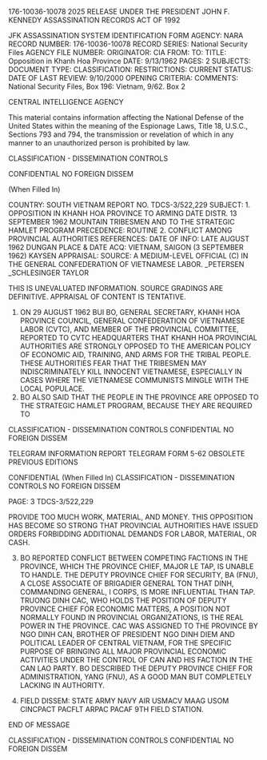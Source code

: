 176-10036-10078
2025 RELEASE UNDER THE PRESIDENT JOHN F. KENNEDY ASSASSINATION RECORDS ACT OF 1992

JFK ASSASSINATION SYSTEM
IDENTIFICATION FORM
AGENCY: NARA
RECORD NUMBER: 176-10036-10078
RECORD SERIES: National Security Files
AGENCY FILE NUMBER:
ORIGINATOR: CIA
FROM:
TO:
TITLE: Opposition in Khanh Hoa Province
DATE: 9/13/1962
PAGES: 2
SUBJECTS:
DOCUMENT TYPE:
CLASSIFICATION:
RESTRICTIONS:
CURRENT STATUS:
DATE OF LAST REVIEW: 9/10/2000
OPENING CRITERIA:
COMMENTS: National Security Files, Box 196: Vietnam, 9/62. Box 2

CENTRAL INTELLIGENCE AGENCY

This material contains information affecting the National Defense of the United States within the meaning of the Espionage Laws, Title 18, U.S.C., Sections 793 and 794, the transmission or revelation of which in any manner to an unauthorized person is prohibited by law.

CLASSIFICATION - DISSEMINATION CONTROLS

CONFIDENTIAL NO FOREIGN DISSEM

(When Filled In)

COUNTRY: SOUTH VIETNAM REPORT NO. TDCS-3/522,229
SUBJECT: 1. OPPOSITION IN KHANH HOA PROVINCE TO ARMING DATE DISTR. 13 SEPTEMBER 1962
MOUNTAIN TRIBESMEN AND TO THE STRATEGIC
HAMLET PROGRAM
PRECEDENCE: ROUTINE
2. CONFLICT AMONG PROVINCIAL AUTHORITIES REFERENCES:
DATE OF INFO: LATE AUGUST 1962 DUNGAN
PLACE & DATE ACQ: VIETNAM, SAIGON (3 SEPTEMBER 1962) KAYSEN
APPRAISAL:
SOURCE: A MEDIUM-LEVEL OFFICIAL (C) IN THE GENERAL CONFEDERATION OF VIETNAMESE LABOR.
_PETERSEN
_SCHLESINGER
TAYLOR

THIS IS UNEVALUATED INFORMATION. SOURCE GRADINGS ARE DEFINITIVE. APPRAISAL OF CONTENT IS TENTATIVE.

1. ON 29 AUGUST 1962 BUI BO, GENERAL SECRETARY, KHANH HOA PROVINCE
COUNCIL, GENERAL CONFEDERATION OF VIETNAMESE LABOR (CVTC), AND MEMBER
OF THE PROVINCIAL COMMITTEE, REPORTED TO CVTC HEADQUARTERS THAT KHANH
HOA PROVINCIAL AUTHORITIES ARE STRONGLY OPPOSED TO THE AMERICAN POLICY
OF ECONOMIC AID, TRAINING, AND ARMS FOR THE TRIBAL PEOPLE. THESE
AUTHORITIES FEAR THAT THE TRIBESMEN MAY INDISCRIMINATELY KILL INNOCENT
VIETNAMESE, ESPECIALLY IN CASES WHERE THE VIETNAMESE COMMUNISTS
MINGLE WITH THE LOCAL POPULACE.
2. BO ALSO SAID THAT THE PEOPLE IN THE PROVINCE ARE OPPOSED
TO THE STRATEGIC HAMLET PROGRAM, BECAUSE THEY ARE REQUIRED TO

CLASSIFICATION - DISSEMINATION CONTROLS
CONFIDENTIAL NO FOREIGN DISSEM

TELEGRAM INFORMATION REPORT TELEGRAM
FORM 5-62 OBSOLETE PREVIOUS EDITIONS

CONFIDENTIAL
(When Filled In)
CLASSIFICATION - DISSEMINATION CONTROLS
NO FOREIGN DISSEM

PAGE: 3 TDCS-3/522,229

PROVIDE TOO MUCH WORK, MATERIAL, AND MONEY. THIS OPPOSITION HAS
BECOME SO STRONG THAT PROVINCIAL AUTHORITIES HAVE ISSUED ORDERS
FORBIDDING ADDITIONAL DEMANDS FOR LABOR, MATERIAL, OR CASH.

3. BO REPORTED CONFLICT BETWEEN COMPETING FACTIONS IN THE
PROVINCE, WHICH THE PROVINCE CHIEF, MAJOR LE TAP, IS UNABLE TO
HANDLE. THE DEPUTY PROVINCE CHIEF FOR SECURITY, BA (FNU), A
CLOSE ASSOCIATE OF BRIGADIER GENERAL TON THAT DINH, COMMANDING
GENERAL, I CORPS, IS MORE INFLUENTIAL THAN TAP. TRUONG DINH CAC,
WHO HOLDS THE POSITION OF DEPUTY PROVINCE CHIEF FOR ECONOMIC MATTERS,
A POSITION NOT NORMALLY FOUND IN PROVINCIAL ORGANIZATIONS, IS THE
REAL POWER IN THE PROVINCE. CAC WAS ASSIGNED TO THE PROVINCE BY
NGO DINH CAN, BROTHER OF PRESIDENT NGO DINH DIEM AND POLITICAL
LEADER OF CENTRAL VIETNAM, FOR THE SPECIFIC PURPOSE OF BRINGING ALL
MAJOR PROVINCIAL ECONOMIC ACTIVITIES UNDER THE CONTROL OF CAN AND
HIS FACTION IN THE CAN LAO PARTY. BO DESCRIBED THE DEPUTY PROVINCE
CHIEF FOR ADMINISTRATION, YANG (FNU), AS A GOOD MAN BUT COMPLETELY
LACKING IN AUTHORITY.

4. FIELD DISSEM: STATE ARMY NAVY AIR USMACV MAAG USOM CINCPACT
PACFLT ARPAC PACAF 9TH FIELD STATION.

END OF MESSAGE

CLASSIFICATION - DISSEMINATION CONTROLS
CONFIDENTIAL NO FOREIGN DISSEM
